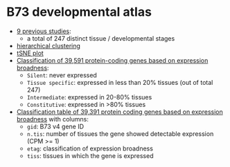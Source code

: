 # B73 developmental atlas

- [9 previous studies](00.studies.tsv):
  - a total of 247 distinct tissue / developmental stages
- [hierarchical clustering](21.cpm.hclust.pdf)
- [tSNE plot](25.tsne.pdf)
- [Classification of 39,591 protein-coding genes based on expression broadness](31.tis.expression.pdf):
  - `Silent`: never expressed
  - `Tissue specific`: expressed in less than 20% tissues (out of total 247)
  - `Intermediate`: expressed in 20-80% tissues
  - `Constitutive`: expressed in >80% tissues
- [Classification table of 39,391 protein coding genes based on expression broadness](30.tis.expression.tsv.gz) with columns:
  - `gid`: B73 v4 gene ID
  - `n.tis`: number of tissues the gene showed detectable expression (CPM >= 1)
  - `etag`: classification of expression broadness
  - `tiss`: tissues in which the gene is expressed